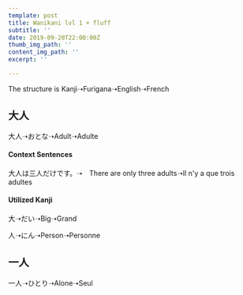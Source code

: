 ```yaml
---
template: post
title: Wanikani lvl 1 + fluff
subtitle: ''
date: 2019-09-20T22:00:00Z
thumb_img_path: ''
content_img_path: ''
excerpt: ''

---
```

The structure is Kanji➝Furigana➝English➝French

## 大人

大人➝おとな➝Adult➝Adulte

#### Context Sentences

大人は三人だけです。➝　There are only three adults➝Il n'y a que trois adultes

#### Utilized Kanji

大➝だい➝Big➝Grand

人➝にん➝Person➝Personne

## 一人

一人➝ひとり➝Alone➝Seul